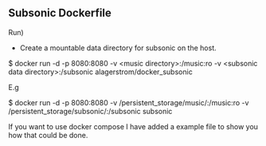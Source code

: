 ## Subsonic Dockerfile ##

Run)

 * Create a mountable data directory for subsonic on the host.

 $ docker run -d -p 8080:8080 -v \<music directory\>:/music:ro -v \<subsonic data directory\>:/subsonic alagerstrom/docker_subsonic

 E.g

 $ docker run -d -p 8080:8080 -v /persistent_storage/music/:/music:ro -v /persistent_storage/subsonic/:/subsonic subsonic


If you want to use docker compose I have added a example file to show you how that could be done.
